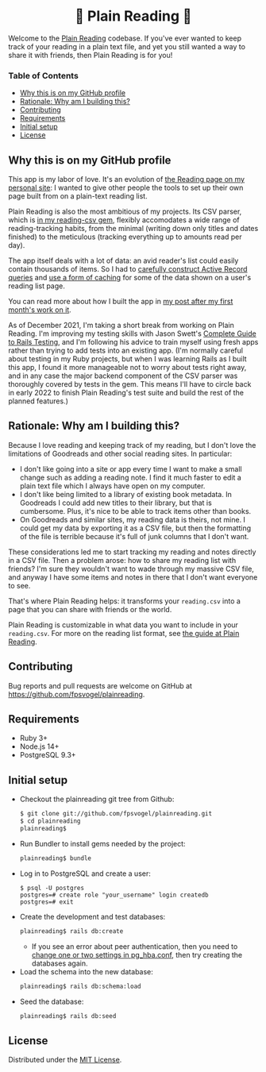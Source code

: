 <h1 align="center">📘 Plain Reading 📘</h1>

Welcome to the [Plain Reading](https://plainreading.herokuapp.com) codebase. If you've ever wanted to keep track of your reading in a plain text file, and yet you still wanted a way to share it with friends, then Plain Reading is for you!

### Table of Contents

- [Why this is on my GitHub profile](#why-this-is-on-my-github-profile)
- [Rationale: Why am I building this?](#rationale-why-am-i-building-this)
- [Contributing](#contributing)
- [Requirements](#requirements)
- [Initial setup](#initial-setup)
- [License](#license)

## Why this is on my GitHub profile

This app is my labor of love. It's an evolution of [the Reading page on my personal site](https://fpsvogel.com/reading/): I wanted to give other people the tools to set up their own page built from on a plain-text reading list.

Plain Reading is also the most ambitious of my projects. Its CSV parser, which is [in my reading-csv gem](https://github.com/fpsvogel/reading-csv), flexibly accomodates a wide range of reading-tracking habits, from the minimal (writing down only titles and dates finished) to the meticulous (tracking everything up to amounts read per day).

The app itself deals with a lot of data: an avid reader's list could easily contain thousands of items. So I had to [carefully construct Active Record queries](https://github.com/fpsvogel/plainreading/blob/main/app/models/list.rb#L9) and [use a form of caching](https://github.com/fpsvogel/plainreading/blob/main/app/models/item.rb#L31) for some of the data shown on a user's reading list page.

You can read more about how I built the app in [my post after my first month's work on it](https://fpsvogel.com/posts/2021/first-rails-app-plain-reading).

As of December 2021, I'm taking a short break from working on Plain Reading. I'm improving my testing skills with Jason Swett's [Complete Guide to Rails Testing](https://www.codewithjason.com/complete-guide-to-rails-testing/), and I'm following his advice to train myself using fresh apps rather than trying to add tests into an existing app. (I'm normally careful about testing in my Ruby projects, but when I was learning Rails as I built this app, I found it more manageable not to worry about tests right away, and in any case the major backend component of the CSV parser was thoroughly covered by tests in the gem. This means I'll have to circle back in early 2022 to finish Plain Reading's test suite and build the rest of the planned features.)

## Rationale: Why am I building this?

Because I love reading and keeping track of my reading, but I don't love the limitations of Goodreads and other social reading sites. In particular:

- I don't like going into a site or app every time I want to make a small change such as adding a reading note. I find it much faster to edit a plain text file which I always have open on my computer.
- I don't like being limited to a library of existing book metadata. In Goodreads I could add new titles to their library, but that is cumbersome. Plus, it's nice to be able to track items other than books.
- On Goodreads and similar sites, my reading data is theirs, not mine. I could get my data by exporting it as a CSV file, but then the formatting of the file is terrible because it's full of junk columns that I don't want.

These considerations led me to start tracking my reading and notes directly in a CSV file. Then a problem arose: how to share my reading list with friends? I'm sure they wouldn't want to wade through my massive CSV file, and anyway I have some items and notes in there that I don't want everyone to see.

That's where Plain Reading helps: it transforms your `reading.csv` into a page that you can share with friends or the world.

Plain Reading is customizable in what data you want to include in your `reading.csv`. For more on the reading list format, see [the guide at Plain Reading](https://plainreading.herokuapp.com/guide).

## Contributing

Bug reports and pull requests are welcome on GitHub at https://github.com/fpsvogel/plainreading.

## Requirements

- Ruby 3+
- Node.js 14+
- PostgreSQL 9.3+

## Initial setup

- Checkout the plainreading git tree from Github:
    ```sh
    $ git clone git://github.com/fpsvogel/plainreading.git
    $ cd plainreading
    plainreading$
    ```
- Run Bundler to install gems needed by the project:
    ```sh
    plainreading$ bundle
    ```
- Log in to PostgreSQL and create a user:
    ```
    $ psql -U postgres
    postgres=# create role "your_username" login createdb
    postgres=# exit
    ```
- Create the development and test databases:
    ```sh
    plainreading$ rails db:create
    ```
  - If you see an error about peer authentication, then you need to [change one or two settings in pg_hba.conf](https://stackoverflow.com/questions/18664074/getting-error-peer-authentication-failed-for-user-postgres-when-trying-to-ge), then try creating the databases again.
- Load the schema into the new database:
    ```sh
    plainreading$ rails db:schema:load
    ```
- Seed the database:
    ```sh
    plainreading$ rails db:seed
    ```

## License

Distributed under the [MIT License](https://opensource.org/licenses/MIT).

